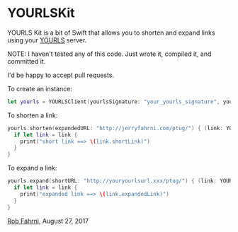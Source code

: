 # YOURLSKit

YOURLS Kit is a bit of Swift that allows you to shorten and expand links using your [YOURLS](https://yourls.org) server.

NOTE: I haven't tested any of this code. Just wrote it, compiled it, and committed it. 

I'd be happy to accept pull requests.

To create an instance:
```swift
let yourls = YOURLSClient(yourlsSignature: "your_yourls_signature", yourlsBaseUrl: "http://youryourlsurl.xxx/")
```

To shorten a link:
```swift        
yourls.shorten(expandedURL: "http://jerryfahrni.com/ptug/") { (link: YOURLSLink?, error: Error?) in
  if let link = link {
    print("short link ==> \(link.shortLink)")
  }
}
```

To expand a link:
```swift
yourls.expand(shortURL: "http://youryourlsurl.xxx/ptug/") { (link: YOURLSLink?, error: Error?) in
  if let link = link {
    print("expanded link ==> \(link.expandedLink)")
  }
}
```

[Rob Fahrni](https://fahrni.me), August 27, 2017

